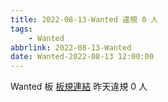 ```yaml
---
title: 2022-08-13-Wanted 違規 0 人
tags:
    - Wanted
abbrlink: 2022-08-13-Wanted
date: Wanted-2022-08-13 12:00:00
---
```

Wanted 板 [板規連結](https://www.ptt.cc/bbs/Wanted/M.1608829773.A.D3B.html)
昨天違規 0 人

